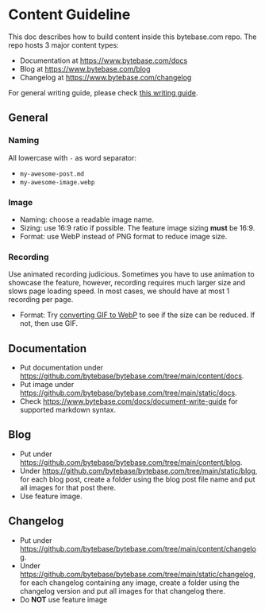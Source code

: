 # Content Guideline

This doc describes how to build content inside this bytebase.com repo. The repo hosts 3 major content types:

- Documentation at https://www.bytebase.com/docs
- Blog at https://www.bytebase.com/blog
- Changelog at https://www.bytebase.com/changelog

For general writing guide, please check [this writing guide](https://github.com/bytebase/bytebase/blob/main/docs/writing-guide.md).

## General

### Naming

All lowercase with `-` as word separator:

- `my-awesome-post.md`
- `my-awesome-image.webp`

### Image

- Naming: choose a readable image name.
- Sizing: use 16:9 ratio if possible. The feature image sizing **must** be 16:9.
- Format: use WebP instead of PNG format to reduce image size.

### Recording

Use animated recording judicious. Sometimes you have to use animation to showcase the feature, however, recording requires much larger size and slows page loading speed. In most cases, we should have at most 1 recording per page.

- Format: Try [converting GIF to WebP](https://ezgif.com/gif-to-webp/) to see if the size can be reduced. If not, then use GIF.

## Documentation

- Put documentation under https://github.com/bytebase/bytebase.com/tree/main/content/docs.
- Put image under https://github.com/bytebase/bytebase.com/tree/main/static/docs.
- Check https://www.bytebase.com/docs/document-write-guide for supported markdown syntax.

## Blog

- Put under https://github.com/bytebase/bytebase.com/tree/main/content/blog.
- Under https://github.com/bytebase/bytebase.com/tree/main/static/blog, for each blog post, create a folder using the blog post file name and put all images for that post there.
- Use feature image.

## Changelog

- Put under https://github.com/bytebase/bytebase.com/tree/main/content/changelog.
- Under https://github.com/bytebase/bytebase.com/tree/main/static/changelog, for each changelog containing any image, create a folder using the changelog version and put all images for that changelog there.
- Do **NOT** use feature image
